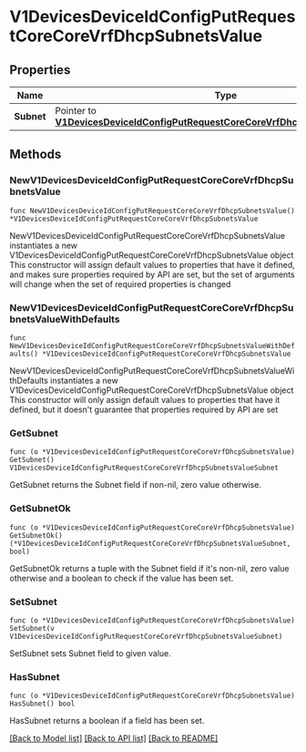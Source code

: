 # V1DevicesDeviceIdConfigPutRequestCoreCoreVrfDhcpSubnetsValue

## Properties

Name | Type | Description | Notes
------------ | ------------- | ------------- | -------------
**Subnet** | Pointer to [**V1DevicesDeviceIdConfigPutRequestCoreCoreVrfDhcpSubnetsValueSubnet**](V1DevicesDeviceIdConfigPutRequestCoreCoreVrfDhcpSubnetsValueSubnet.md) |  | [optional] 

## Methods

### NewV1DevicesDeviceIdConfigPutRequestCoreCoreVrfDhcpSubnetsValue

`func NewV1DevicesDeviceIdConfigPutRequestCoreCoreVrfDhcpSubnetsValue() *V1DevicesDeviceIdConfigPutRequestCoreCoreVrfDhcpSubnetsValue`

NewV1DevicesDeviceIdConfigPutRequestCoreCoreVrfDhcpSubnetsValue instantiates a new V1DevicesDeviceIdConfigPutRequestCoreCoreVrfDhcpSubnetsValue object
This constructor will assign default values to properties that have it defined,
and makes sure properties required by API are set, but the set of arguments
will change when the set of required properties is changed

### NewV1DevicesDeviceIdConfigPutRequestCoreCoreVrfDhcpSubnetsValueWithDefaults

`func NewV1DevicesDeviceIdConfigPutRequestCoreCoreVrfDhcpSubnetsValueWithDefaults() *V1DevicesDeviceIdConfigPutRequestCoreCoreVrfDhcpSubnetsValue`

NewV1DevicesDeviceIdConfigPutRequestCoreCoreVrfDhcpSubnetsValueWithDefaults instantiates a new V1DevicesDeviceIdConfigPutRequestCoreCoreVrfDhcpSubnetsValue object
This constructor will only assign default values to properties that have it defined,
but it doesn't guarantee that properties required by API are set

### GetSubnet

`func (o *V1DevicesDeviceIdConfigPutRequestCoreCoreVrfDhcpSubnetsValue) GetSubnet() V1DevicesDeviceIdConfigPutRequestCoreCoreVrfDhcpSubnetsValueSubnet`

GetSubnet returns the Subnet field if non-nil, zero value otherwise.

### GetSubnetOk

`func (o *V1DevicesDeviceIdConfigPutRequestCoreCoreVrfDhcpSubnetsValue) GetSubnetOk() (*V1DevicesDeviceIdConfigPutRequestCoreCoreVrfDhcpSubnetsValueSubnet, bool)`

GetSubnetOk returns a tuple with the Subnet field if it's non-nil, zero value otherwise
and a boolean to check if the value has been set.

### SetSubnet

`func (o *V1DevicesDeviceIdConfigPutRequestCoreCoreVrfDhcpSubnetsValue) SetSubnet(v V1DevicesDeviceIdConfigPutRequestCoreCoreVrfDhcpSubnetsValueSubnet)`

SetSubnet sets Subnet field to given value.

### HasSubnet

`func (o *V1DevicesDeviceIdConfigPutRequestCoreCoreVrfDhcpSubnetsValue) HasSubnet() bool`

HasSubnet returns a boolean if a field has been set.


[[Back to Model list]](../README.md#documentation-for-models) [[Back to API list]](../README.md#documentation-for-api-endpoints) [[Back to README]](../README.md)


